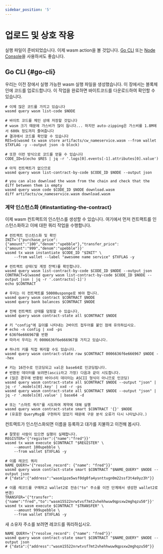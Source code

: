 ```yaml
---
sidebar_position: '5'
---
```


# 업로드 및 상호 작용

실행 파일이 준비되었습니다. 이제 wasm action을 볼 것입니다. [Go CLI](https://github.com/urfave/cli) 또는 [Node Console](#node-console)을 사용하셔도 좋습니다.

## Go CLI {#go-cli}

우리는 이전 장에서 실행 가능한 wasm 실행 파일을 생성했습니다. 이 장에서는 블록체인에 코드를 업로드합니다. 이 작업을 완료하면 바이트코드를 다운로드하여 확인할 수 있습니다.

```shell
# 이제 많은 코드를 가지고 있습니다
wasmd query wasm list-code $NODE

# 바이트 코드를 체인 상에 저장할 것입니다
# wasm 크기 때문에 가스비가 많이 듭니다... 하지만 auto-zipping은 가스비를 1.8M에서 600k 정도까지 줄여줍니다
# 결과에서 코드를 확인할 수 있습니다
RES=$(wasmd tx wasm store artifacts/cw_nameservice.wasm --from wallet $TXFLAG -y --output json -b block)

# 또한 이런 방식으로 코드를 얻을 수 있습니다
CODE_ID=$(echo $RES | jq -r '.logs[0].events[-1].attributes[0].value')

# 아직 컨트랙트가 없으므로
wasmd query wasm list-contract-by-code $CODE_ID $NODE --output json

# you can also download the wasm from the chain and check that the diff between them is empty
wasmd query wasm code $CODE_ID $NODE download.wasm
diff artifacts/cw_nameservice.wasm download.wasm
```

### 계약 인스턴스화 {#instantiating-the-contract}

이제 wasm 컨트랙트의 인스턴스를 생성할 수 있습니다. 여기에서 먼저 컨트랙트를 인스턴스화하고 이에 대한 쿼리 작업을 수행합니다.

```shell
# 컨트랙트 인스턴스화 및 확인
INIT='{"purchase_price":{"amount":"100","denom":"upebble"},"transfer_price":{"amount":"999","denom":"upebble"}}'
wasmd tx wasm instantiate $CODE_ID "$INIT" \
    --from wallet --label "awesome name service" $TXFLAG -y

# 컨트랙트 상태(및 계정 잔액)를 확인합니다.
wasmd query wasm list-contract-by-code $CODE_ID $NODE --output json
CONTRACT=$(wasmd query wasm list-contract-by-code $CODE_ID $NODE --output json | jq -r '.contracts[-1]')
echo $CONTRACT

# 우리는 이 컨트랙트를 50000usponge로 봐야 합니다.
wasmd query wasm contract $CONTRACT $NODE
wasmd query bank balances $CONTRACT $NODE

# 전체 컨트랙트 상태를 덤핑할 수 있습니다.
wasmd query wasm contract-state all $CONTRACT $NODE

# 키 "config"에 길이를 나타내는 2바이트 접두어를 붙인 점에 유의하십시오.
# echo -n config | xxd -ps
# 636f6e666967를 반환
# 따라서 우리는 키 0006636f6e666967을 가지고 있습니다.

# 하나의 키를 직접 쿼리할 수도 있습니다.
wasmd query wasm contract-state raw $CONTRACT 0006636f6e666967 $NODE --hex

# 키는 16진수로 인코딩되고 val은 base64로 인코딩됩니다.
# 반환된 데이터를 보려면(ascii라고 가정) 다음과 같이 시도합니다.
# (많은 경우에 반환된 바이너리 데이터는 ASCII 형식이 아니므로 인코딩)
wasmd query wasm contract-state all $CONTRACT $NODE --output "json" | jq -r '.models[0].key' | xxd -r -ps
wasmd query wasm contract-state all $CONTRACT $NODE --output "json" | jq -r '.models[0].value' | base64 -d

# 또는 "스마트 쿼리"를 시도하여 계약에 대해 실행
wasmd query wasm contract-state smart $CONTRACT '{}' $NODE
# (유효한 QueryMsg를 구현하지 않았기 때문에 구문 분석 오류가 다시 나타납니다.)
```

컨트랙트가 인스턴스화되면 이름을 등록하고 대가를 지불하고 이전해 봅시다.

```shell
# 잘못된 사람이 있으면 실행이 실패합니다.
REGISTER='{"register":{"name":"fred"}}'
wasmd tx wasm execute $CONTRACT "$REGISTER" \
    --amount 100upebble \
    --from wallet $TXFLAG -y

# 이름 레코드 쿼리
NAME_QUERY='{"resolve_record": {"name": "fred"}}'
wasmd query wasm contract-state smart $CONTRACT "$NAME_QUERY" $NODE --output json
# {"data":{"address":"wasm1pze5wsf0dg0fa4ysnttugn0m22ssf3t4a9yz3h"}}

# 이름 레코드를 구매하고 wallet2로 전송("to" 주소를 이전 단계에서 생성한 wallet2로 변경)
TRANSFER='{"transfer":{"name":"fred","to":"wasm15522nrwtvsf7mt2vhehhwuw9qpsxw2mghqzu50"}}'
wasmd tx wasm execute $CONTRACT "$TRANSFER" \
    --amount 999upebble \
    --from wallet $TXFLAG -y
```

새 소유자 주소를 보려면 레코드를 쿼리하십시오.

```shell
NAME_QUERY='{"resolve_record": {"name": "fred"}}'
wasmd query wasm contract-state smart $CONTRACT "$NAME_QUERY" $NODE --output json
# {"data":{"address":"wasm15522nrwtvsf7mt2vhehhwuw9qpsxw2mghqzu50"}}
```
